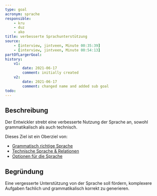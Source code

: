 ```yaml
---
type: goal
acronym: sprache
responsible: 
    - kru
    - duz
    - ako
title: verbesserte Sprachunterstützung 
source:
    - [interview, jintveen, Minute 00:35:39]
    - [interview, jintveen, Minute 00:54:13]
partOfLargerGoal: 
history:
    v1:
        date: 2021-06-17
        comment: initially created
    v2:
        date: 2021-06-17
        comment: changed name and added sub goal
todo: 
---
```


## Beschreibung

Der Entwickler strebt eine verbesserte Nutzung der Sprache an, sowohl grammatikalisch als auch technisch.

Dieses Ziel ist ein Oberziel von:

* [Grammatisch richtige Sprache](wmaSpracheGram.md)
* [Technische Sprache & Relationen](wmaSpracheTech.md) 
* [Optionen für die Sprache](wmaSpracheOptEinst.md)


## Begründung

Eine vergesserte Unterstützung von der Sprache soll fördern, komplexere Aufgaben fachlich und grammatikalisch korrekt zu generieren. 